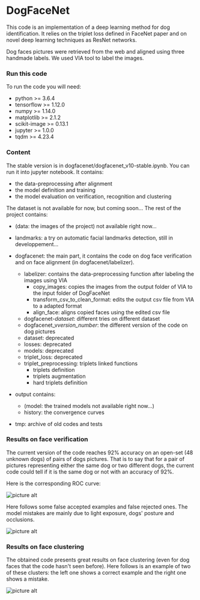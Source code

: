 # DogFaceNet

This code is an implementation of a deep learning method for dog identification. It relies on the triplet loss defined in FaceNet paper and on novel deep learning techniques as ResNet networks.

Dog faces pictures were retrieved from the web and aligned using three handmade labels. We used VIA tool to label the images.

### Run this code

To run the code you will need:
* python >= 3.6.4
* tensorflow >= 1.12.0
* numpy >= 1.14.0
* matplotlib >= 2.1.2
* scikit-image >= 0.13.1
* jupyter >= 1.0.0
* tqdm >= 4.23.4

### Content


The stable version is in dogfacenet/dogfacenet_v10-stable.ipynb. You can run it into jupyter notebook. It contains:

* the data-preprocessing after alignment
* the model definition and training
* the model evaluation on verification, recognition and clustering

The dataset is not available for now, but coming soon...
The rest of the project contains:

* (data: the images of the project) not available right now...
* landmarks: a try on automatic facial landmarks detection, still in developpement...
* dogfacenet: the main part, it contains the code on dog face verification and on face alignment (in dogfacenet/labelizer).
    * labelizer: contains the data-preprocessing function after labeling the images using VIA
        * copy_images: copies the images from the output folder of VIA to the input folder of DogFaceNet
        * transform_csv_to_clean_format: edits the output csv file from VIA to a adapted format
        * align_face: aligns copied faces using the edited csv file
    * dogfacenet-*dataset*: different tries on different dataset 
    * dogfacenet_v*version_number*: the different version of the code on dog pictures
    * dataset: deprecated
    * losses: deprecated
    * models: deprecated
    * triplet_loss: deprecated
    * triplet_preprocessing: triplets linked functions
        * triplets definition
        * triplets augmentation
        * hard triplets definition

* output contains:
    * (model: the trained models not available right now...)
    * history: the convergence curves
* tmp: archive of old codes and tests


### Results on face verification

The current version of the code reaches 92% accuracy on an open-set (48 unknown dogs) of pairs of dogs pictures. That is to say that for a pair of pictures representing either the same dog or two different dogs, the current code could tell if it is the same dog or not with an accuracy of 92%.

Here is the corresponding ROC curve:

![picture alt](https://github.com/GuillaumeMougeot/DogFaceNet/blob/master/images/roc.png)

Here follows some false accepted examples and false rejected ones. The model mistakes are mainly due to light exposure, dogs' posture and occlusions.

![picture alt](https://github.com/GuillaumeMougeot/DogFaceNet/blob/master/images/fa_fr.png)


### Results on face clustering

The obtained code presents great results on face clustering (even for dog faces that the code hasn't seen before).
Here follows is an example of two of these clusters: the left one shows a correct example and the right one shows a mistake.

![picture alt](https://github.com/GuillaumeMougeot/DogFaceNet/blob/master/images/clustering.png)
